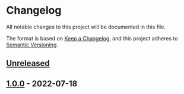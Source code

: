 # Changelog

All notable changes to this project will be documented in this file.

The format is based on [Keep a Changelog](https://keepachangelog.com/en/1.0.0/),
and this project adheres to [Semantic Versioning](https://semver.org/spec/v2.0.0.html).

## [Unreleased]

## [1.0.0] - 2022-07-18

[Unreleased]: https://github.com/patrickhayo/azr-tf-module-identity/compare/1.0.0...HEAD

[1.0.0]: https://github.com/patrickhayo/azr-tf-module-identity/compare/777061cafab2d16d45e0d14e09329f5664c5a551...1.0.0
